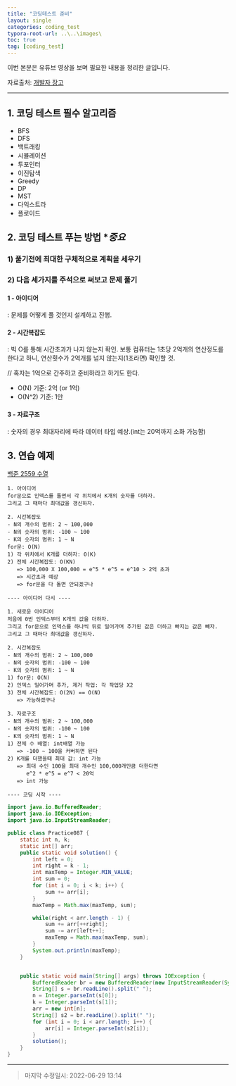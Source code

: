```yaml
---
title: "코딩테스트 준비"
layout: single
categories: coding_test
typora-root-url: ..\..\images\
toc: true
tag: [coding_test]
---
```


이번 본문은 유튜브 영상을 보며 필요한 내용을 정리한 글입니다.

자료출처: [개발자 장고](https://youtu.be/pvufY7rK7VA)

------

## 1. 코딩 테스트 필수 알고리즘

- BFS
- DFS
- 백트래킹
- 시뮬레이션
- 투포인터
- 이진탐색
- Greedy
- DP
- MST
- 다익스트라
- 플로이드

## 2. 코딩 테스트 푸는 방법 **중요*

### 1) 풀기전에 최대한 구체적으로 계획을 세우기

### 2) 다음 세가지를 주석으로 써보고 문제 풀기

#### 1 - 아이디어

: 문제를 어떻게 풀 것인지 설계하고 진행.

#### 2 - 시간복잡도

: 빅 O를 통해 시간초과가 나지 않는지 확인. 보통 컴퓨터는 1초당 2억개의 연산정도를 한다고 하니, 연산횟수가 2억개를 넘지 않는지(1초라면) 확인할 것.

// 혹자는 1억으로 간주하고 준비하라고 하기도 한다.

- O(N) 기준: 2억 (or 1억)
- O(N^2) 기준: 1만

#### 3 - 자료구조

: 숫자의 경우 최대자리에 따라 데이터 타입 예상.(int는 20억까지 소화 가능함)



## 3. 연습 예제

[백준 2559 수열](https://www.acmicpc.net/problem/2559)

```
1. 아이디어
for문으로 인덱스를 돌면서 각 위치에서 K개의 숫자를 더하자.
그리고 그 때마다 최대값을 갱신하자.

2. 시간복잡도
- N의 개수의 범위: 2 ~ 100,000
- N의 숫자의 범위: -100 ~ 100
- K의 숫자의 범위: 1 ~ N
for문: O(N)
1) 각 위치에서 K개를 더하자: O(K)
2) 전체 시간복잡도: O(KN) 
   => 100,000 X 100,000 = e^5 * e^5 = e^10 > 2억 초과
   => 시간초과 예상
   => for문을 다 돌면 안되겠구나

---- 아이디어 다시 ----

1. 새로운 아이디어
처음에 0번 인덱스부터 K개의 값을 더하자.
그리고 for문으로 인덱스를 하나씩 뒤로 밀어가며 추가된 값은 더하고 빠지는 값은 빼자.
그리고 그 때마다 최대값을 갱신하자.

2. 시간복잡도
- N의 개수의 범위: 2 ~ 100,000
- N의 숫자의 범위: -100 ~ 100
- K의 숫자의 범위: 1 ~ N
1) for문: O(N)
2) 인덱스 밀어가며 추가, 제거 작업: 각 작업당 X2
3) 전체 시간복잡도: O(2N) == O(N)
   => 가능하겠구나

3. 자료구조
- N의 개수의 범위: 2 ~ 100,000
- N의 숫자의 범위: -100 ~ 100
- K의 숫자의 범위: 1 ~ N
1) 전체 수 배열: int배열 가능 
   => -100 ~ 100을 커버하면 된다
2) K개를 더했을때 최대 값: int 가능 
   => 최대 수인 100을 최대 개수인 100,000개만큼 더한다면 
      e^2 * e^5 = e^7 < 20억 
   => int 가능
   
---- 코딩 시작 ----
```

```java
import java.io.BufferedReader;
import java.io.IOException;
import java.io.InputStreamReader;

public class Practice087 {
    static int n, k;
    static int[] arr;
    public static void solution() {
        int left = 0;
        int right = k - 1;
        int maxTemp = Integer.MIN_VALUE;
        int sum = 0;
        for (int i = 0; i < k; i++) {
            sum += arr[i];
        }
        maxTemp = Math.max(maxTemp, sum);

        while(right < arr.length - 1) {
            sum += arr[++right];
            sum -= arr[left++];
            maxTemp = Math.max(maxTemp, sum);
        }
        System.out.println(maxTemp);
    }


    public static void main(String[] args) throws IOException {
        BufferedReader br = new BufferedReader(new InputStreamReader(System.in));
        String[] s = br.readLine().split(" ");
        n = Integer.parseInt(s[0]);
        k = Integer.parseInt(s[1]);
        arr = new int[n];
        String[] s2 = br.readLine().split(" ");
        for (int i = 0; i < arr.length; i++) {
            arr[i] = Integer.parseInt(s2[i]);
        }
        solution();
    }
}
```



------

> 마지막 수정일시: 2022-06-29 13:14